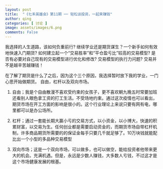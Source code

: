```yaml
---
layout: post
title:  "《七禾英雄会》第11期 ── 轻松谈投资，一起来赚钱"
author: qing
categories: [ 讨论 ]
image: assets/images/6.png
comments: False
---
```


我选择的人生道路，该如何负重前行? 继续学业还是期货谋生？一个新手如何有效地快速入门期货? 如何建立起一个“交易胜率”和“平仓盈亏比”较高的交易模型? 是否有必要对自己现有的交易模型进行优化和修改? 交易模型的执行力问题? 交易并不是越辛苦越赚钱！


在了解了期货是什么了之后，因为这个三个原因，我选择暂时放下我的学业，一门心思开始做期货。 自由，杠杆以及双向市场。

1. 自由；我是个自由散漫不喜欢受约束的女孩子，更不喜欢朝九晚五时常要加班还看别人眼色拿工资的打工生活。不受场地约束。通过这次疫情也可以看出，期货市场在开工方面的影响是很小的。这个行业理论上来说只要有网有电，哪里都可以是办公场所。

2. 杠杆；通过一套能长期大赢小亏的交易方式，以小资金，以小博大，快速的积累财富，以交易为生。任何创业都是需要启动资金的，而期货市场自带杠杆机制，许多商品期货所需要的的保证金每手只要几千就足够了。10万块钱就能配比出一个小型的多品种交易模型

3. 双向市场；这是一个双向市场，可以做多，也可以做空，能给投资者他带来更大的机会。充满机遇。但是，永远是少数人赚钱，大多数人亏钱，不过这才是这个市场健康发展的根基。
